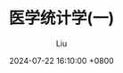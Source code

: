 ---
title: 医学统计学(一)
author: Liu
date: 2024-07-22 16:10:00 +0800
categories: [Statistics, Medical Statistics]
render_with_liquid: false
# img_path: https://raw.githubusercontent.com/IsKevinLiu/IsKevinLiu.github.io/main/_image/20240712/
---